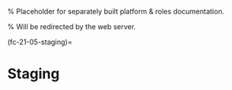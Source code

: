 % Placeholder for separately built platform & roles documentation.

% Will be redirected by the web server.

(fc-21-05-staging)=

# Staging
